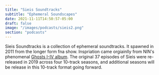```yaml
---
title: "Sieis Soundtracks"
subtitle: "Ephemeral Soundscapes"
date: 2021-11-11T14:50:57-05:00
draft: false
image: "/images/podcasts/sieis2.png"
section: "podcasts"
---
```


Sieis Soundtracks is a collection of ephemeral soundtracks. It spawned in 2011 from the longer form fna show. Inspriation came orgiainlly from NIN's phenomenal [Ghosts I-IV album](https://www.nin.wiki/Ghosts). The original 37 episodes of Sieis were re-released in 2019 across four 10-track seasons, and additional seasons will be release in this 10-track format going forward.